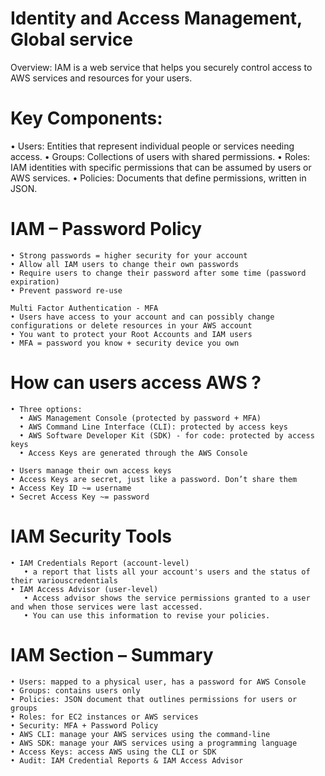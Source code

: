 
# Identity and Access Management, Global service
Overview: IAM is a web service that helps you securely control access to AWS services and resources for your users.


# Key Components:

• Users: Entities that represent individual people or services needing access.
• Groups: Collections of users with shared permissions.
• Roles: IAM identities with specific permissions that can be assumed by users or AWS services.
• Policies: Documents that define permissions, written in JSON.


# IAM – Password Policy

```
• Strong passwords = higher security for your account
• Allow all IAM users to change their own passwords
• Require users to change their password after some time (password expiration)
• Prevent password re-use

Multi Factor Authentication - MFA
• Users have access to your account and can possibly change configurations or delete resources in your AWS account
• You want to protect your Root Accounts and IAM users
• MFA = password you know + security device you own

```

# How can users access AWS ?

```
• Three options:
  • AWS Management Console (protected by password + MFA)
  • AWS Command Line Interface (CLI): protected by access keys
  • AWS Software Developer Kit (SDK) - for code: protected by access keys
  • Access Keys are generated through the AWS Console

• Users manage their own access keys
• Access Keys are secret, just like a password. Don’t share them
• Access Key ID ~= username
• Secret Access Key ~= password

```

# IAM Security Tools

```
• IAM Credentials Report (account-level)
   • a report that lists all your account's users and the status of their variouscredentials
• IAM Access Advisor (user-level)
   • Access advisor shows the service permissions granted to a user and when those services were last accessed.
   • You can use this information to revise your policies.
```


# IAM Section – Summary

```
• Users: mapped to a physical user, has a password for AWS Console
• Groups: contains users only
• Policies: JSON document that outlines permissions for users or groups
• Roles: for EC2 instances or AWS services
• Security: MFA + Password Policy
• AWS CLI: manage your AWS services using the command-line
• AWS SDK: manage your AWS services using a programming language
• Access Keys: access AWS using the CLI or SDK
• Audit: IAM Credential Reports & IAM Access Advisor
```
